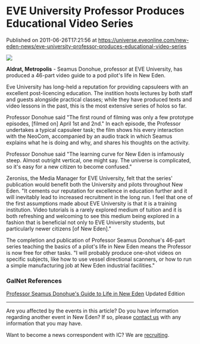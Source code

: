 # EVE University Professor Produces Educational Video Series
Published on 2011-06-26T17:21:56 at https://universe.eveonline.com/new-eden-news/eve-university-professor-produces-educational-video-series

![](http://www.eve-ic.net/media/assets/icarticlebanner.png)  
  
 **Aldrat, Metropolis** \- Seamus Donohue, professor at EVE University, has produced a 46-part video guide to a pod pilot's life in New Eden.   
  
Eve University has long-held a reputation for providing capsuleers with an excellent post-licencing education. The instition hosts lectures by both staff and guests alongside practical classes; while they have produced texts and video lessons in the past, this is the most extensive series of holos so far.   
  
Professor Donohue said "The first round of filming was only a few prototype episodes, [filmed on] April 1st and 2nd." In each episode, the Professor undertakes a typical capsuleer task; the film shows his every interaction with the NeoCom, accompanied by an audio track in which Seamus explains what he is doing and why, and shares his thoughts on the activity.   
  
Professor Donohue said "The learning curve for New Eden is infamously steep. Almost outright vertical, one might say. The universe is complicated, so it's easy for a new citizen to become confused."   
  
Zeroniss, the Media Manager for EVE University, felt that the series' publication would benefit both the University and pilots throughout New Eden. "It cements our reputation for excellence in education further and it will inevitably lead to increased recruitment in the long run. I feel that one of the first assumptions made about EVE University is that it is a training institution. Video tutorials is a rarely explored medium of tuition and it is both refreshing and welcoming to see this medium being explored in a fashion that is beneficial not only to EVE University students, but particularly newer citizens [of New Eden]."   
  
The completion and publication of Professor Seamus Donohue's 46-part series teaching the basics of a pilot's life in New Eden means the Professor is now free for other tasks. "I will probably produce one-shot videos on specific subjects, like how to use vessel directional scanners, or how to run a simple manufacturing job at New Eden industrial facilities."

### GalNet References

[Professor Seamus Donohue's Guide to Life in New Eden](http://www.youtube.com/playlist?p=PLB9A647F3121DFC21) Updated Edition

* * *

Are you affected by the events in this article? Do you have information regarding another event in New Eden? If so, please [contact us](http://www.eveonline.com/news.asp?a=submitrp) with any information that you may have.  
  
Want to become a news correspondent with IC? We are [recruiting](http://www.eveonline.com/isd.asp).
